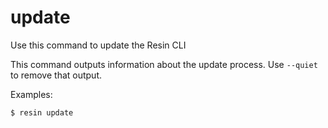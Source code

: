 # update

Use this command to update the Resin CLI

This command outputs information about the update process.
Use `--quiet` to remove that output.

Examples:

	$ resin update
